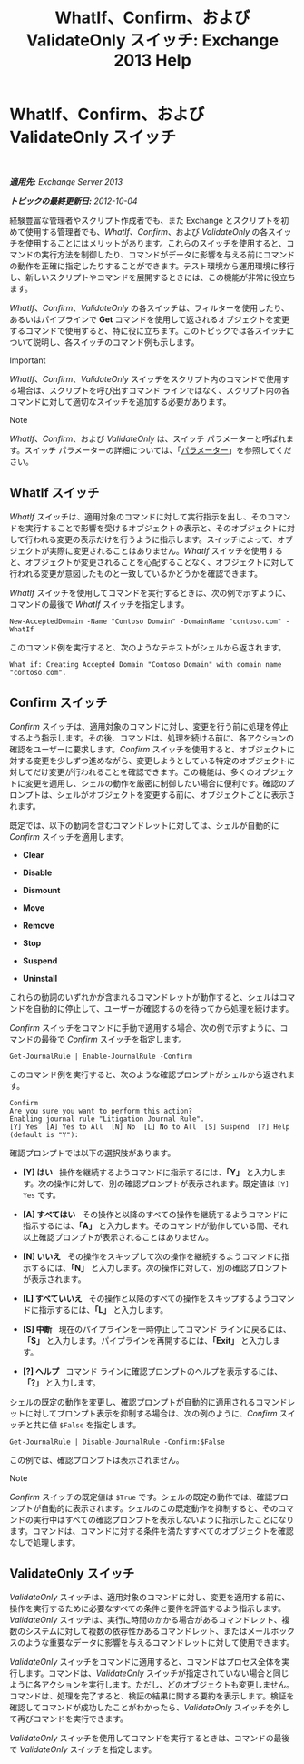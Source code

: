 ﻿---
title: 'WhatIf、Confirm、および ValidateOnly スイッチ: Exchange 2013 Help'
TOCTitle: WhatIf、Confirm、および ValidateOnly スイッチ
ms:assetid: a850eea7-431e-49c5-b877-1ebde2a2b48f
ms:mtpsurl: https://technet.microsoft.com/ja-jp/library/Bb124088(v=EXCHG.150)
ms:contentKeyID: 49129662
ms.date: 05/23/2018
mtps_version: v=EXCHG.150
ms.translationtype: MT
---

# WhatIf、Confirm、および ValidateOnly スイッチ

 

_**適用先:** Exchange Server 2013_

_**トピックの最終更新日:** 2012-10-04_

経験豊富な管理者やスクリプト作成者でも、また Exchange とスクリプトを初めて使用する管理者でも、*WhatIf*、*Confirm*、および *ValidateOnly* の各スイッチを使用することにはメリットがあります。これらのスイッチを使用すると、コマンドの実行方法を制御したり、コマンドがデータに影響を与える前にコマンドの動作を正確に指定したりすることができます。テスト環境から運用環境に移行し、新しいスクリプトやコマンドを展開するときには、この機能が非常に役立ちます。

*WhatIf*、*Confirm*、*ValidateOnly* の各スイッチは、フィルターを使用したり、あるいはパイプラインで **Get** コマンドを使用して返されるオブジェクトを変更するコマンドで使用すると、特に役に立ちます。このトピックでは各スイッチについて説明し、各スイッチのコマンド例も示します。


> [!IMPORTANT]
> <EM>WhatIf</EM>、<EM>Confirm</EM>、<EM>ValidateOnly</EM> スイッチをスクリプト内のコマンドで使用する場合は、スクリプトを呼び出すコマンド ラインではなく、スクリプト内の各コマンドに対して適切なスイッチを追加する必要があります。




> [!NOTE]
> <EM>WhatIf</EM>、<EM>Confirm</EM>、および <EM>ValidateOnly</EM> は、スイッチ パラメーターと呼ばれます。スイッチ パラメーターの詳細については、「<A href="https://technet.microsoft.com/ja-jp/library/bb124388(v=exchg.150)">パラメーター</A>」を参照してください。



## WhatIf スイッチ

*WhatIf* スイッチは、適用対象のコマンドに対して実行指示を出し、そのコマンドを実行することで影響を受けるオブジェクトの表示と、そのオブジェクトに対して行われる変更の表示だけを行うように指示します。スイッチによって、オブジェクトが実際に変更されることはありません。*WhatIf* スイッチを使用すると、オブジェクトが変更されることを心配することなく、オブジェクトに対して行われる変更が意図したものと一致しているかどうかを確認できます。

*WhatIf* スイッチを使用してコマンドを実行するときは、次の例で示すように、コマンドの最後で *WhatIf* スイッチを指定します。

    New-AcceptedDomain -Name "Contoso Domain" -DomainName "contoso.com" -WhatIf 

このコマンド例を実行すると、次のようなテキストがシェルから返されます。

    What if: Creating Accepted Domain "Contoso Domain" with domain name "contoso.com".

## Confirm スイッチ

*Confirm* スイッチは、適用対象のコマンドに対し、変更を行う前に処理を停止するよう指示します。その後、コマンドは、処理を続ける前に、各アクションの確認をユーザーに要求します。*Confirm* スイッチを使用すると、オブジェクトに対する変更を少しずつ進めながら、変更しようとしている特定のオブジェクトに対してだけ変更が行われることを確認できます。この機能は、多くのオブジェクトに変更を適用し、シェルの動作を厳密に制御したい場合に便利です。確認のプロンプトは、シェルがオブジェクトを変更する前に、オブジェクトごとに表示されます。

既定では、以下の動詞を含むコマンドレットに対しては、シェルが自動的に *Confirm* スイッチを適用します。

  - **Clear**

  - **Disable**

  - **Dismount**

  - **Move**

  - **Remove**

  - **Stop**

  - **Suspend**

  - **Uninstall**

これらの動詞のいずれかが含まれるコマンドレットが動作すると、シェルはコマンドを自動的に停止して、ユーザーが確認するのを待ってから処理を続けます。

*Confirm* スイッチをコマンドに手動で適用する場合、次の例で示すように、コマンドの最後で *Confirm* スイッチを指定します。

    Get-JournalRule | Enable-JournalRule -Confirm

このコマンド例を実行すると、次のような確認プロンプトがシェルから返されます。

    Confirm
    Are you sure you want to perform this action?
    Enabling journal rule "Litigation Journal Rule".
    [Y] Yes  [A] Yes to All  [N] No  [L] No to All  [S] Suspend  [?] Help
    (default is "Y"):

確認プロンプトでは以下の選択肢があります。

  - **\[Y\] はい**   操作を継続するようコマンドに指示するには、**「Y」** と入力します。次の操作に対して、別の確認プロンプトが表示されます。既定値は `[Y] Yes` です。

  - **\[A\] すべてはい**   その操作と以降のすべての操作を継続するようコマンドに指示するには、**「A」** と入力します。そのコマンドが動作している間、それ以上確認プロンプトが表示されることはありません。

  - **\[N\] いいえ**   その操作をスキップして次の操作を継続するようコマンドに指示するには、**「N」** と入力します。次の操作に対して、別の確認プロンプトが表示されます。

  - **\[L\] すべていいえ**   その操作と以降のすべての操作をスキップするようコマンドに指示するには、**「L」** と入力します。

  - **\[S\] 中断**   現在のパイプラインを一時停止してコマンド ラインに戻るには、**「S」** と入力します。パイプラインを再開するには、**「Exit」** と入力します。

  - **\[?\] ヘルプ**   コマンド ラインに確認プロンプトのヘルプを表示するには、**「?」** と入力します。

シェルの既定の動作を変更し、確認プロンプトが自動的に適用されるコマンドレットに対してプロンプト表示を抑制する場合は、次の例のように、*Confirm* スイッチと共に値 `$False` を指定します。

    Get-JournalRule | Disable-JournalRule -Confirm:$False

この例では、確認プロンプトは表示されません。


> [!NOTE]
> <EM>Confirm</EM> スイッチの既定値は <CODE>$True</CODE> です。シェルの既定の動作では、確認プロンプトが自動的に表示されます。シェルのこの既定動作を抑制すると、そのコマンドの実行中はすべての確認プロンプトを表示しないように指示したことになります。コマンドは、コマンドに対する条件を満たすすべてのオブジェクトを確認なしで処理します。



## ValidateOnly スイッチ

*ValidateOnly* スイッチは、適用対象のコマンドに対し、変更を適用する前に、操作を実行するために必要なすべての条件と要件を評価するよう指示します。*ValidateOnly* スイッチは、実行に時間のかかる場合があるコマンドレット、複数のシステムに対して複数の依存性があるコマンドレット、またはメールボックスのような重要なデータに影響を与えるコマンドレットに対して使用できます。

*ValidateOnly* スイッチをコマンドに適用すると、コマンドはプロセス全体を実行します。コマンドは、*ValidateOnly* スイッチが指定されていない場合と同じように各アクションを実行します。ただし、どのオブジェクトも変更しません。コマンドは、処理を完了すると、検証の結果に関する要約を表示します。検証を確認してコマンドが成功したことがわかったら、*ValidateOnly* スイッチを外して再びコマンドを実行できます。

*ValidateOnly* スイッチを使用してコマンドを実行するときは、コマンドの最後で *ValidateOnly* スイッチを指定します。

